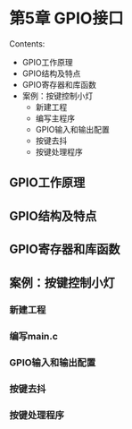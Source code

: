 # 第5章 GPIO接口

Contents:

- GPIO工作原理
- GPIO结构及特点
- GPIO寄存器和库函数
- 案例：按键控制小灯
    - 新建工程
    - 编写主程序
    - GPIO输入和输出配置
    - 按键去抖
    - 按键处理程序

## GPIO工作原理

## GPIO结构及特点

## GPIO寄存器和库函数

## 案例：按键控制小灯

### 新建工程

### 编写main.c

### GPIO输入和输出配置

### 按键去抖

### 按键处理程序